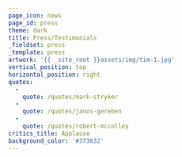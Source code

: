 ```yaml
---
page_icon: news
page_id: press
theme: dark
title: Press/Testimonials
_fieldset: press
_template: press
artwork: '{{ _site_root }}assets/img/tim-1.jpg'
vertical_position: top
horizontal_position: right
quotes:
  - 
    quote: /quotes/mark-stryker
  - 
    quote: /quotes/janos-gereben
  - 
    quote: /quotes/robert-mccolley
critics_title: Applause
background_color: '#373632'
---
```













